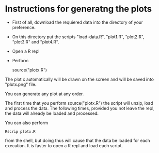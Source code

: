 # Instructions for generatng the plots

- First of all, download the requiered data into the directory of your
  preference.

- On this directory put the scripts "load-data.R", "plot1.R", "plot2.R",
  "plot3.R" and "plot4.R".

- Open a R repl 

- Perform

	source("plotx.R")

The plot x automatically will be drawn on the screen and will be saved
into "plotx.png" file.

You can generate any plot at any order.

The first time that you perform source("plotx.R") the script will unzip,
load and process the data. The following times, provided you not leave
the repl, the data will already be loaded and processed.

You can also perform 

    Rscrip plotx.R

from the shell, but doing thus will cause that the data be loaded for
each execution. It is faster to open a R repl and load each script.
